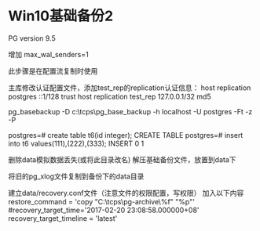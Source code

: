 # Win10基础备份2

PG version 9.5

增加  max_wal_senders=1

此步骤是在配置流复制时使用


主库修改认证配置文件，添加test_rep的replication认证信息：
host    replication     postgres        ::1/128                 trust
host    replication     test_rep        127.0.0.1/32            md5

pg_basebackup -D c:\tcps\pg_base_backup -h localhost -U postgres -Ft -z -P 

postgres=# create table t6(id integer);
CREATE TABLE
postgres=# insert into t6 values(111),(222),(333);
INSERT 0 1

删除data模拟数据丢失(或将此目录改名)
解压基础备份文件，放置到data下

将旧的pg_xlog文件复制到备份下的data目录

建立data/recovery.conf文件（注意文件的权限配置，写权限）
加入以下内容
restore_command = 'copy "C:\\tcps\\pg-archive\\%f" "%p"'
#recovery_target_time='2017-02-20 23:08:58.000000+08'
recovery_target_timeline = 'latest'
